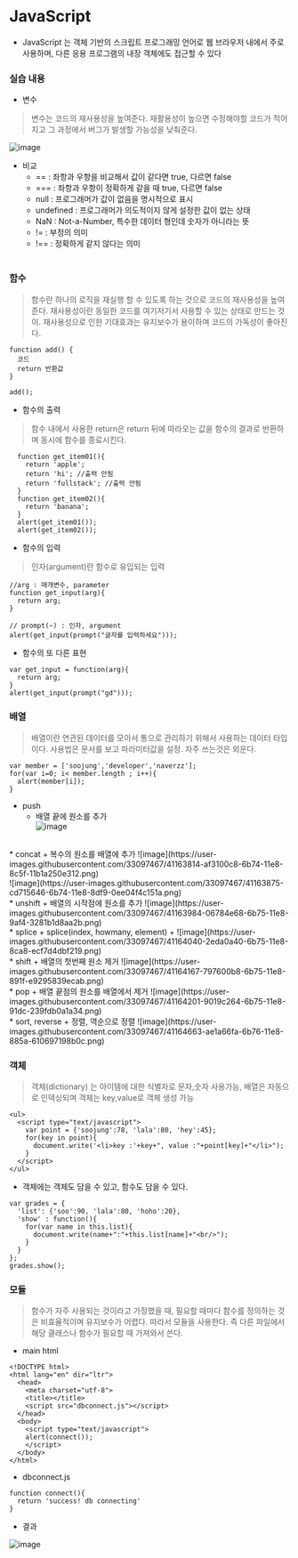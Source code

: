 # JavaScript

- JavaScript 는 객체 기반의 스크립트 프로그래밍 언어로 웹 브라우저 내에서 주로 사용하며, 다른 응용 프로그램의 내장 객체에도 접근할 수 있다

### 실습 내용
- 변수
> 변수는 코드의 재사용성을 높여준다. 재활용성이 높으면 수정해야할 코드가 적어지고 그 과정에서 버그가 발생할 가능성을 낮춰준다.

![image](https://user-images.githubusercontent.com/33097467/41136576-d3a4b0f2-6b11-11e8-8e03-3c37716b6517.png)

- 비교
  * == : 좌항과 우항을 비교해서 값이 같다면 true, 다르면 false
  * === : 좌항과 우항이 정확하게 같을 때 true, 다르면 false
  * null : 프로그래머가 값이 없음을 명시적으로 표시
  * undefined : 프로그래머가 의도적이지 않게 설정한 값이 없는 상태
  * NaN : Not-a-Number, 특수한 데이터 형인데 숫자가 아니라는 뜻
  * != : 부정의 의미
  * !== : 정확하게 같지 않다는 의미
  <br>

### 함수

> 함수란 하나의 로직을 재실행 할 수 있도록 하는 것으로 코드의 재사용성을 높여준다. 재사용성이란 동일한 코드를 여기저기서 사용할 수 있는 상태로 만드는 것이. 재사용성으로 인한 기대효과는 유지보수가 용이하며 코드의 가독성이 좋아진다.

~~~
function add() {
  코드
  return 반환값
}

add();
~~~

- 함수의 출력
> 함수 내에서 사용한 return은 return 뒤에 따라오는 값을 함수의 결과로 반환하며 동시에 함수를 종료시킨다.
~~~
  function get_item01(){
    return 'apple';
    return 'hi'; //출력 안됨
    return 'fullstack'; //출력 안됨
  }
  function get_item02(){
    return 'banana';
  }
  alert(get_item01());
  alert(get_item02());
~~~

- 함수의 입력
> 인자(argument)란 함수로 유입되는 입력
~~~
//arg : 매개변수, parameter
function get_input(arg){
  return arg;
}

// prompt(~) : 인자, argument
alert(get_input(prompt("글자를 입력하세요")));
~~~

- 함수의 또 다른 표현
~~~
var get_input = function(arg){
  return arg;
}
alert(get_input(prompt("gd")));
~~~

### 배열

> 배열이란 연관된 데이터를 모아서 통으로 관리하기 위해서 사용하는 데이터 타입이다. 사용법은 문서를 보고 파라미터값을 설정. 자주 쓰는것은 외운다.

~~~
var member = ['soojung','developer','naverzz'];
for(var i=0; i< member.length ; i++){
  alert(member[i]);
}
~~~


  * push
    + 배열 끝에 원소를 추가  
![image](https://user-images.githubusercontent.com/33097467/41163649-3a487e94-6b74-11e8-93f4-f61e0c35409e.png)
<br>
  * concat
    + 복수의 원소를 배열에 추가
![image](https://user-images.githubusercontent.com/33097467/41163814-af3100c8-6b74-11e8-8c5f-11b1a250e312.png)
<br>
![image](https://user-images.githubusercontent.com/33097467/41163875-cd715646-6b74-11e8-8df9-0ee04f4c151a.png)
<br>
  * unshift
    + 배열의 시작점에 원소를 추가
![image](https://user-images.githubusercontent.com/33097467/41163984-06784e68-6b75-11e8-9af4-3281b1d8aa2b.png)
<br>
  * splice
    + splice(index, howmany, element)
    +
![image](https://user-images.githubusercontent.com/33097467/41164040-2eda0a40-6b75-11e8-8ca8-ecf7d4dbf219.png)
<br>
  * shift
    + 배열의 첫번째 원소 제거
![image](https://user-images.githubusercontent.com/33097467/41164167-797600b8-6b75-11e8-891f-e9295839ecab.png)
<br>
  * pop  
    + 배열 끝점의 원소를 배열에서 제거
![image](https://user-images.githubusercontent.com/33097467/41164201-9019c264-6b75-11e8-91dc-239fdb0a1a34.png)
<br>
  * sort, reverse
    + 정렬, 역순으로 정렬
![image](https://user-images.githubusercontent.com/33097467/41164663-ae1a66fa-6b76-11e8-885a-610697198b0c.png)
<br>

### 객체

> 객체(dictionary) 는 아이템에 대한 식별자로 문자,숫자 사용가능, 배열은 자동으로 인덱싱되며 객체는 key,value로 객체 생성 가능

~~~
<ul>
  <script type="text/javascript">
    var point = {'soojung':78, 'lala':80, 'hey':45};
    for(key in point){
      document.write('<li>key :'+key+", value :"+point[key]+"</li>");
    }
  </script>
</ul>
~~~
- 객체에는 객체도 담을 수 있고, 함수도 담을 수 있다.
```
var grades = {
  'list': {'soo':90, 'lala':80, 'hoho':20},
  'show' : function(){
    for(var name in this.list){
      document.write(name+":"+this.list[name]+"<br/>");
    }
  }
};
grades.show();
```

### 모듈
> 함수가 자주 사용되는 것이라고 가정했을 때, 필요할 때마다 함수를 정의하는 것은 비효율적이며 유지보수가 어렵다. 따라서 모듈을 사용한다. 즉 다른 파일에서 해당 클래스나 함수가 필요할 때 가져와서 쓴다.

- main html
~~~
<!DOCTYPE html>
<html lang="en" dir="ltr">
  <head>
    <meta charset="utf-8">
    <title></title>
    <script src="dbconnect.js"></script>
  </head>
  <body>
    <script type="text/javascript">
    alert(connect());
    </script>
  </body>
</html>
~~~

- dbconnect.js
~~~
function connect(){
  return 'success! db connecting'
}
~~~
- 결과

![image](https://user-images.githubusercontent.com/33097467/41170185-34846376-6b86-11e8-81a1-b5f8077fe44a.png)

